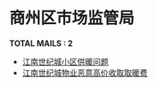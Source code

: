 # 商州区市场监管局
__TOTAL MAILS : 2__
- [江南世纪城小区供暖问题](../../categories/mails/6608.md)
- [江南世纪城物业恶意高价收取取暖费](../../categories/mails/6602.md)